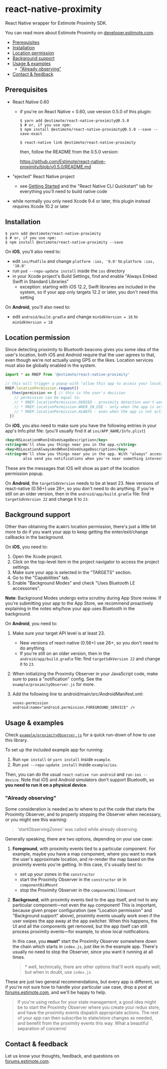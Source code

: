 # react-native-proximity

React Native wrapper for Estimote Proximity SDK.

You can read more about Estimote Proximity on [developer.estimote.com](https://developer.estimote.com).

- [Prerequisites](#prerequisites)
- [Installation](#installation)
- [Location permission](#location-permission)
- [Background support](#background-support)
- [Usage & examples](#usage--examples)
  - ["Already observing"](#already-observing)
- [Contact & feedback](#contact--feedback)

## Prerequisites

- React Native 0.60

  - if you're on React Native < 0.60, use version 0.5.0 of this plugin:

    ```console
    $ yarn add @estimote/react-native-proximity@0.5.0
    $ # or, if you use npm:
    $ npm install @estimote/react-native-proximity@0.5.0 --save --save-exact

    $ react-native link @estimote/react-native-proximity
    ```

    then, follow the README from the 0.5.0 version:

    https://github.com/Estimote/react-native-proximity/blob/v0.5.0/README.md

- "ejected" React Native project
  - see [Getting Started](https://facebook.github.io/react-native/docs/getting-started) and the "React Native CLI Quickstart" tab for everything you'll need to build native code

- while normally you only need Xcode 9.4 or later, this plugin instead requires Xcode 10.2 or later

## Installation

```console
$ yarn add @estimote/react-native-proximity
$ # or, if you use npm:
$ npm install @estimote/react-native-proximity --save
```

On **iOS**, you'll also need to:

- edit `ios/Podfile` and change `platform :ios, '9.0'` to `platform :ios, '10.0'`
- run `pod --repo-update install` inside the `ios` directory
- in your Xcode project's Build Settings, find and enable "Always Embed Swift in Standard Libraries"
  - exception: starting with iOS 12.2, Swift libraries are included in the system, so if your app only targets 12.2 or later, you don't need this setting

On **Android**, you'll also need to:

- edit `android/build.gradle` and change `minSdkVersion = 16` to `minSdkVersion = 18`

## Location permission

Since detecting proximity to Bluetooth beacons gives you some idea of the user's location, both iOS and Android require that the user agrees to that, even though we're not actually using GPS or the likes. Location services must also be globally enabled in the system.

```javascript
import * as RNEP from '@estimote/react-native-proximity'

// this will trigger a popup with "allow this app to access your location?"
RNEP.locationPermission.request()
  .then(permission => { // this is the user's decision
    // permission can be equal to:
    // * RNEP.locationPermission.DENIED - proximity detection won't work
    // * RNEP.locationPermission.WHEN_IN_USE - only when the app is active
    // * RNEP.locationPermission.ALWAYS - even when the app is not active
  })
```

On **iOS**, you also need to make sure you have the following entries in your app's Info.plist file: (you'll usually find it at `ios/APP_NAME/Info.plist`)

  ```xml
  <key>NSLocationWhenInUseUsageDescription</key>
  <string>We'll show you things near you in the app.</string>
  <key>NSLocationAlwaysAndWhenInUseUsageDescription</key>
  <string>We'll show you things near you in the app. With "always" access, we'll
          also send you notifications when you're near something interesting.</string>
  ```

These are the messages that iOS will show as part of the location permission popup.

On **Android**, the `targetSdkVersion` needs to be at least 23. New versions of react-native (0.56+) use 26+, so you don't need to do anything. If you're still on an older version, then in the `android/app/build.gradle` file: find `targetSdkVersion 22` and change it to `23`.

## Background support

Other than obtaining the `ALWAYS` location permission, there's just a little bit more to do if you want your app to keep getting the enter/exit/change callbacks in the background.

On **iOS**, you need to:

1. Open the Xcode project.
2. Click on the top-level item in the project navigator to access the project settings.
3. Make sure your app is selected in the "TARGETS" section.
4. Go to the "Capabilities" tab.
5. Enable "Background Modes" and check "Uses Bluetooth LE accessories".

**Note**: Background Modes undergo extra scrutiny during App Store review. If you're submitting your app to the App Store, we recommend proactively explaining in the notes why/how your app uses Bluetooth in the background.

On **Android**, you need to:

1. Make sure your target API level is at least 23.

   - New versions of react-native (0.56+) use 26+, so you don't need to do anything.
   - If you're still on an older version, then in the `android/app/build.gradle` file: find `targetSdkVersion 22` and change it to `23`.

2. When initializing the Proximity Observer in your JavaScript code, make sure to pass a "notification" config. See the `example/proximityObserver.js` for more.

3. Add the following line to android/main/src/AndroidManifest.xml:

   ```
   <uses-permission android:name="android.permission.FOREGROUND_SERVICE" />
   ```

## Usage & examples

Check [`example/proximityObserver.js`](https://github.com/Estimote/react-native-proximity/blob/master/example/proximityObserver.js) for a quick run-down of how to use this library.

To set up the included example app for running:

1. Run `npm install` or `yarn install` inside `example`.
2. Run `pod --repo-update install` inside `example/ios`.

Then, you can do the usual `react-native run-android` and `run-ios --device`. Note that iOS and Android simulators don't support Bluetooth, so **you need to run it on a physical device**.

### "Already observing"

Some consideration is needed as to where to put the code that starts the Proximity Observer, and to properly stopping the Observer when necessary, or you might see this warning:

> 'startObservingZones' was called while already observing.

Generally speaking, there are two options, depending on your use case:

1. **Foreground**, with proximity events tied to a particular component. For example, maybe you have a map component, where you want to mark the user's approximate location, and re-render the map based on the proximity events you're getting. In this case, it's usually best to:

   - set up your zones in the `constructor`
   - start the Proximity Observer in the `constructor` or in `componentDidMount`
   - stop the Proximity Observer in the `componentWillUnmount`

2. **Background**, with proximity events tied to the app itself, and not to any particular component—not even the `App` component! This is important, because given proper configuration (see "Location permission" and "Background support" above), proximity events usually work even if the user swipes the app away at the app switcher. When this happens, the UI and all the components get removed, but the app itself can still process proximity events—for example, to show local notifications.

   In this case, you **must**\* start the Proximity Observer somewhere down the chain which starts in `index.js`, just like in the example app. There's usually no need to stop the Observer, since you want it running at all times.

   > \* well, technically, there are other options that'll work equally well; but when in doubt, use `index.js`

These are just two general recommendations, but every app is different, so if you're not sure how to handle your particular use case, drop a post at [forums.estimote.com][forums], and we'll be happy to help.

> If you're using redux for your state management, a good idea might be to start the Proximity Observer where you create your redux store, and have the proximity events dispatch appropriate actions. The rest of your app can then subscribe to state/store changes as needed, and benefit from the proximity events this way. What a beautiful separation of concerns!

## Contact & feedback

Let us know your thoughts, feedback, and questions on [forums.estimote.com][forums].

[forums]: https://forums.estimote.com
